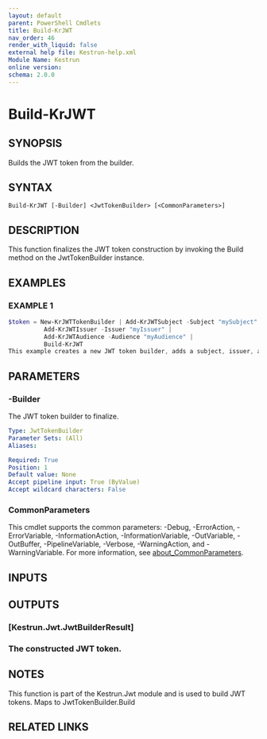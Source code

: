 ```yaml
---
layout: default
parent: PowerShell Cmdlets
title: Build-KrJWT
nav_order: 46
render_with_liquid: false
external help file: Kestrun-help.xml
Module Name: Kestrun
online version:
schema: 2.0.0
---
```


# Build-KrJWT

## SYNOPSIS
Builds the JWT token from the builder.

## SYNTAX

```
Build-KrJWT [-Builder] <JwtTokenBuilder> [<CommonParameters>]
```

## DESCRIPTION
This function finalizes the JWT token construction by invoking the Build method on the JwtTokenBuilder instance.

## EXAMPLES

### EXAMPLE 1
```powershell
$token = New-KrJWTTokenBuilder | Add-KrJWTSubject -Subject "mySubject" |
          Add-KrJWTIssuer -Issuer "myIssuer" |
          Add-KrJWTAudience -Audience "myAudience" |
          Build-KrJWT
This example creates a new JWT token builder, adds a subject, issuer, and audience, and then builds the JWT token.
```

## PARAMETERS

### -Builder
The JWT token builder to finalize.

```yaml
Type: JwtTokenBuilder
Parameter Sets: (All)
Aliases:

Required: True
Position: 1
Default value: None
Accept pipeline input: True (ByValue)
Accept wildcard characters: False
```

### CommonParameters
This cmdlet supports the common parameters: -Debug, -ErrorAction, -ErrorVariable, -InformationAction, -InformationVariable, -OutVariable, -OutBuffer, -PipelineVariable, -Verbose, -WarningAction, and -WarningVariable. For more information, see [about_CommonParameters](http://go.microsoft.com/fwlink/?LinkID=113216).

## INPUTS

## OUTPUTS

### [Kestrun.Jwt.JwtBuilderResult]
### The constructed JWT token.
## NOTES
This function is part of the Kestrun.Jwt module and is used to build JWT tokens.
Maps to JwtTokenBuilder.Build

## RELATED LINKS
